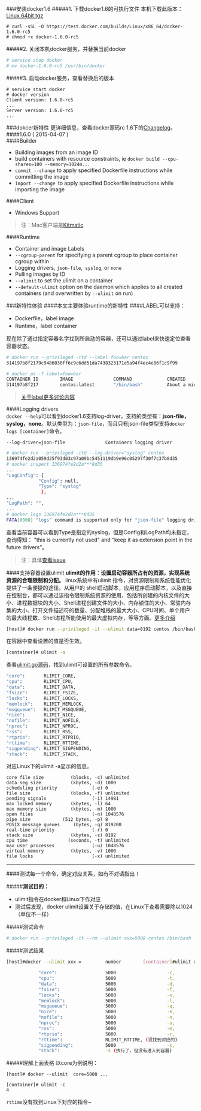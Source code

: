 ###安装docker1.6
#####1. 下载docker1.6的可执行文件
本机下载此版本：[Linux 64bit tgz](https://test.docker.com/builds/Linux/x86_64/docker-1.6.0-rc5.tgz)
```shell
# curl -sSL -O https://test.docker.com/builds/Linux/x86_64/docker-1.6.0-rc5
# chmod +x docker-1.6.0-rc5
```
#####2.  关闭本机docker服务，并替换当前docker
```sh
# service stop docker
# mv docker-1.6.0-rc5 /usr/bin/docker
```
#####3.  启动docker服务，查看替换后的版本
```shell
# service start docker
# docker version
Client version: 1.6.0-rc5
...
Server version: 1.6.0-rc5
...
```
###dokcer新特性
更详细信息，查看docker源码rc 1.6下的[Changelog](https://github.com/docker/docker/tree/v1.6.0-rc5/CHANGELOG.md)。
####1.6.0 ( 2015-04-07 )        
####Builder   
* Building images from an image ID
* build containers with resource constraints, ie `docker build --cpu-shares=100 --memory=1024m...`
* `commit --change` to apply specified Dockerfile instructions while committing the image
* `import --change `to apply specified Dockerfile instructions while importing the image

####Client
* Windows Support
>注：Mac客户端是[Kitmatic](https://Kitmatic.com)     

####Runtime
* Container and image Labels
* `--cgroup-parent` for specifying a parent cgroup to place container cgroup within
* Logging drivers, `json-file`,` syslog`, or `none`
* Pulling images by ID    
* `--ulimit` to set the ulimit on a container
* `--default-ulimit` option on the daemon which applies to all created containers (and overwritten by `--ulimit` on run)

###新特性体验
####本文主要体验runtime的新特性
####LABEL可以支持：     

* Dockerfile，label image
* Runtime，label container      

现在除了通过指定容器名字找到所启动的容器，还可以通过label来快速定位查看容器状态。
```sh
# docker run --privileged -itd --label foo=bar centos
314197b8f2179c9486030ff6c9c6dd51da7438323171e5a94f4ec4e86f1c9f99

# docker ps -f label=foo=bar
CONTAINER ID        IMAGE               COMMAND             CREATED              STATUS              PORTS               NAMES
314197b8f217        centos:latest       "/bin/bash"         About a minute ago   Up About a minute                       hungry_galileo
```
>[关于label更多讨论内容](https://github.com/docker/docker/pull/9882)     

####Logging drivers     
```docker --help```可以看到docker1.6支持log-driver，支持的类型有：**json-file，syslog，none**。默认类型为：`json-file`，而且只有json-file类型支持`docker logs [container]`命令。
```
--log-driver=json-file               Containers logging driver
```
```sh
# docker run --privileged -itd --log-driver="syslog" centos
136974fe2d2a059d25f93d03c97a09bc5451119db9e96c05297f30f7c37b8d35
# docker inspect 136974fe2d2a***8d35
...
"LogConfig": {
            "Config": null,
            "Type": "syslog"
             },
...
"LogPath": "",
...
# docker logs 136974fe2d2a***8d35
FATA[0000] "logs" command is supported only for "json-file" logging driver
```
查看当前容器可以看到Type是指定的syslog，但是Config和LogPath均未指定，查询得知：
 "this is currently not used"  and  “keep it as extension point in the future drivers”。        
 
 >注：具体[查看issue](https://github.com/docker/docker/issues/4934)                      
 
####支持容器设置ulimit
**ulimit的作用：设置启动容器所占有的资源，实现系统资源的合理限制和分配。**
linux系统中有ulimit 指令，对资源限制和系统性能优化提供了一条便捷的途径。从用户的 shell启动脚本，应用程序启动脚本，以及直接在控制台，都可以通过该指令限制系统资源的使用，包括所创建的内核文件的大小、进程数据块的大小、Shell进程创建文件的大小、内存锁住的大小、常驻内存集的大小、打开文件描述符的数量、分配堆栈的最大大小、CPU时间、单个用户的最大线程数、Shell进程所能使用的最大虚拟内存，等等方面。[更多介绍](https://www.ibm.com/developerworks/cn/linux/l-cn-ulimit/)                      
```sh
[host]# docker run --privileged -it --ulimit data=8192 centos /bin/bash
```
在容器中查看设置的值是否生效。
```sh
[container]# ulimit -a
```
查看[ulimit.go源码](https://github.com/docker/docker/blob/master/pkg/ulimit/ulimit.go)，找到ulimit可设置的所有参数命令。
```sh
"core":       RLIMIT_CORE,                                            
"cpu":        RLIMIT_CPU,                       
"data":       RLIMIT_DATA,                      
"fsize":      RLIMIT_FSIZE,
"locks":      RLIMIT_LOCKS,
"memlock":    RLIMIT_MEMLOCK,
"msgqueue":   RLIMIT_MSGQUEUE,
"nice":       RLIMIT_NICE,
"nofile":     RLIMIT_NOFILE,
"nproc":      RLIMIT_NPROC,
"rss":        RLIMIT_RSS,
"rtprio":     RLIMIT_RTPRIO,
"rttime":     RLIMIT_RTTIME,
"sigpending": RLIMIT_SIGPENDING,
"stack":      RLIMIT_STACK,
```
对应Linux下的ulimit -a显示的信息。
```shell
core file size          (blocks, -c) unlimited
data seg size           (kbytes, -d) 1000
scheduling priority             (-e) 0
file size               (blocks, -f) unlimited
pending signals                 (-i) 14981
max locked memory       (kbytes, -l) 64
max memory size         (kbytes, -m) 1000
open files                      (-n) 1048576
pipe size            (512 bytes, -p) 8
POSIX message queues     (bytes, -q) 819200
real-time priority              (-r) 0
stack size              (kbytes, -s) 8192
cpu time               (seconds, -t) unlimited
max user processes              (-u) 1048576
virtual memory          (kbytes, -v) 1000
file locks                      (-x) unlimited
```
------
####测试每一个命令，确定对应关系，如有不对请指出！      

#####**测试目的：**
* ulimit指令在docker和Linux下作对应
* 测试后发现，docker ulimit设置关于存储的值，在Linux下查看需要除以1024（单位不一样）

#####测试命令
```sh
# docker run --privileged -it --rm --ulimit xxx=5000 centos /bin/bash
```
#####测试结果
```sh
[host]#docker --ulimit xxx =         number        [container]#ulimit xx            值

            "core":                  5000                   -c,                     4                    
            "cpu":                   5000                   -t,                     5000 
            "data":                  5000                   -d,                     4
            "fsize":                 5000                   -f,                     4
            "locks":                 5000                   -x,                     5000
            "memlock":               5000                   -l,                     4
            "msgqueue":              5000                   -q,                     5000
            "nice":                  5000                   -e,                     5000
            "nofile":                5000                   -n,                     5000
            "nproc":                 5000                   -u,                     5000
            "rss":                   5000                   -m,                     4
            "rtprio":                5000                   -r,                     5000
            "rttime":                RLIMIT_RTTIME, (没找到对应的)
            "sigpending":            5000                   -i,                     5000
            "stack":                 -s (执行了，但没有进入到容器)
```
#####理解上面表格
以core为例说明：      

```[host]# docker --ulimit  core=5000 ...```
```
[container]# ulimit -c
4
```
`rttime`没有找到Linux下对应的指令~
